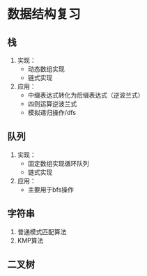 # 数据结构复习

## 栈

1. 实现：
   * 动态数组实现
   * 链式实现
2. 应用：
   * 中缀表达式转化为后缀表达式（逆波兰式）
   * 四则运算逆波兰式
   * 模拟递归操作/dfs

## 队列

1. 实现：
   * 固定数组实现循环队列
   * 链式实现
2. 应用：
   * 主要用于bfs操作

## 字符串
1. 普通模式匹配算法
2. KMP算法   

## 二叉树



